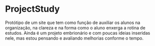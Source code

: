 # ProjectStudy
Protótipo de um site que tem como função de auxiliar os alunos na organização, na clareza e na forma como o aluno enxerga a rotina de estudos. Ainda é um projeto embrionário e com poucas ideias inseridas nele, mas estou pensando e avaliando melhorias conforme o tempo.
